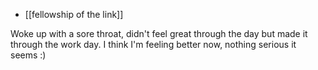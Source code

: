 - [[fellowship of the link]]

Woke up with a sore throat, didn't feel great through the day but made it through the work day. I think I'm feeling better now, nothing serious it seems :)
